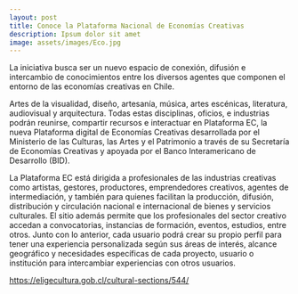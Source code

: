 ```yaml
---
layout: post
title: Conoce la Plataforma Nacional de Economías Creativas
description: Ipsum dolor sit amet
image: assets/images/Eco.jpg
---
```


La iniciativa busca ser un nuevo espacio de conexión, difusión e intercambio de conocimientos entre los diversos agentes que componen el entorno de las economías creativas en Chile.

Artes de la visualidad, diseño, artesanía, música, artes escénicas, literatura, audiovisual y arquitectura. Todas estas disciplinas, oficios, e industrias podrán reunirse, compartir recursos e interactuar en Plataforma EC, la nueva Plataforma digital de Economías Creativas desarrollada por el Ministerio de las Culturas, las Artes y el Patrimonio a través de su Secretaría de Economías Creativas y apoyada por el Banco Interamericano de Desarrollo (BID).

La Plataforma EC está dirigida a profesionales de las industrias creativas como artistas, gestores, productores, emprendedores creativos, agentes de intermediación, y también para quienes facilitan la producción, difusión, distribución y circulación nacional e internacional de bienes y servicios culturales. El sitio además permite que los profesionales del sector creativo accedan a convocatorias, instancias de formación, eventos, estudios, entre otros. Junto con lo anterior, cada usuario podrá crear su propio perfil para tener una experiencia personalizada según sus áreas de interés, alcance geográfico y necesidades específicas de cada proyecto, usuario o institución para intercambiar experiencias con otros usuarios.

https://eligecultura.gob.cl/cultural-sections/544/

